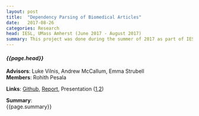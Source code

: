```yaml
---
layout: post
title:  "Dependency Parsing of Biomedical Articles"
date:   2017-08-26
categories: Research
head: IESL, UMass Amherst (June 2017 - August 2017)
summary: This project was done during the summer of 2017 as part of IESL, UMass Amherst. The aim of the project is focused at developing an efficient dependency parser to parse Biomedical articles from PubMed articles. The challenge was to build this parser without any labeled data. We use domain adaptation and techniques like self training to deal with this problem.
---
```

#### *{{page.head}}*  

__Advisors__: Luke Vilnis, Andrew McCallum, Emma Strubell  
__Members__: Rohith Pesala

__Links__: [Github](https://github.com/Rohithpesala/Dependency-Parsing), [Report](https://docs.google.com/document/d/1xsH7Y7tWuy1zSomEMrPNCmwHKaEFz3WUepXVonsejD8/edit?usp=sharing), Presentation ([1](https://docs.google.com/presentation/d/1CyNZC159wXhAWrWXcoxPwBs7eh-rtAal0-O0KT122mw/edit?usp=sharing),[2](https://docs.google.com/presentation/d/1-zz8OFiYYJ2pR4uSPGnEJdaWc0t3_ZfdSsVfFToLRJA/edit?usp=sharing))

__Summary__:  
{{page.summary}}  